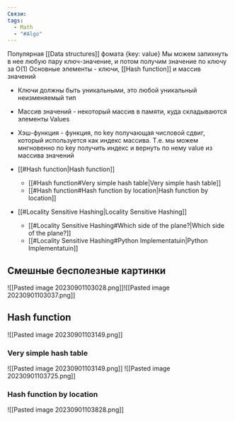 ```yaml
---
Связи: 
tags:
  - Math
  - "#Algo"
---
```

Популярная [[Data structures]] фомата {key: value}
Мы можем запихнуть в нее любую пару ключ-значение, и потом получим значение по ключу за O(1)
Основные элементы - ключи, [[Hash function]] и массив значений
- Ключи должны быть уникальными, это любой уникальный неизменяемый тип
- Массив значений - некоторый массив в памяти, куда складываются элементы Values
- Хэш-функция - функция, по key получающая числовой сдвиг, который используется как индекс массива. Т.е. мы можем мнгновенно по key получить индекс и вернуть по нему value из массива значений


- [[#Hash function|Hash function]]
	- [[#Hash function#Very simple hash table|Very simple hash table]]
	- [[#Hash function#Hash function by location|Hash function by location]]
- [[#Locality Sensitive Hashing|Locality Sensitive Hashing]]
	- [[#Locality Sensitive Hashing#Which side of the plane?|Which side of the plane?]]
	- [[#Locality Sensitive Hashing#Python Implementatuin|Python Implementatuin]]

## Смешные бесполезные картинки 
![[Pasted image 20230901103028.png]]![[Pasted image 20230901103037.png]]

## Hash function
![[Pasted image 20230901103149.png]]


### Very simple hash table
![[Pasted image 20230901103149.png]]
![[Pasted image 20230901103725.png]]


### Hash function by location
![[Pasted image 20230901103828.png]]


